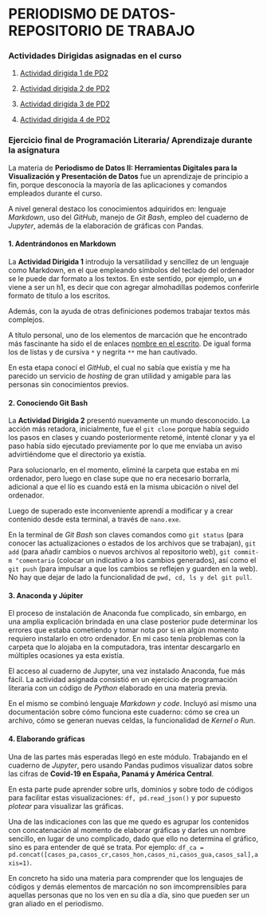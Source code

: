 
# PERIODISMO DE DATOS-REPOSITORIO DE TRABAJO

### Actividades Dirigidas asignadas en el curso

1. [Actividad dirigida 1 de PD2](https://github.com/nebrijas/KaroL3121-web/blob/main/ad1.md)

2. [Actividad dirigida 2 de PD2](https://github.com/nebrijas/KaroL3121-web/blob/main/ad2.md)

3. [Actividad dirigida 3 de PD2](https://github.com/nebrijas/KaroL3121-web/blob/main/ad3.md)

4. [Actividad dirigida 4 de PD2](https://github.com/nebrijas/KaroL3121-web/blob/main/api-covid-pandas.md)


###  Ejercicio final de Programación Literaria/ Aprendizaje durante la asignatura

La materia de **Periodismo de Datos II: Herramientas  Digitales para la Visualización y Presentación de Datos** fue un aprendizaje de principio a fin, porque desconocía la mayoría de las aplicaciones y comandos  empleados durante el curso.

A nivel general destaco los conocimientos adquiridos en: lenguaje *Markdown*, uso del *GitHub*, manejo de *Git Bash*, empleo del cuaderno  de *Jupyter*, además de la elaboración de gráficas con  Pandas.

#### 1. Adentrándonos en Markdown
La **Actividad Dirigida 1** introdujo la versatilidad y sencillez de un lenguaje como Markdown, en el que empleando  símbolos del teclado del ordenador se le puede dar formato a los textos. En este sentido, por ejemplo, un `#` viene a ser un h1, es decir que con agregar almohadillas podemos conferirle formato de título a los escritos.

Además, con la ayuda de otras definiciones  podemos trabajar textos más complejos.

A título personal, uno de los elementos de marcación que he encontrado más fascinante ha sido el de enlaces [nombre en el escrito](link). De igual forma los de listas y de cursiva `*` y negrita `**` me han cautivado.

En esta etapa conocí el *GitHub*, el cual no sabía que existía y me ha parecido un servicio de *hosting* de gran utilidad y amigable para las personas sin conocimientos previos.

#### 2. Conociendo Git Bash
La **Actividad Dirigida 2** presentó nuevamente un mundo desconocido. La acción más retadora, inicialmente, fue el `git clone` porque había seguido los pasos en clases y cuando posteriormente retomé, intenté clonar y ya el paso había sido ejecutado previamente por lo que me enviaba un aviso advirtiéndome que el directorio ya existía.

Para solucionarlo, en el momento, eliminé la carpeta que estaba en mi ordenador, pero luego en clase  supe que no era necesario borrarla, adicional a que  el lío es cuando está en la misma ubicación o nivel del ordenador. 

Luego de superado este inconveniente aprendí a modificar y a  crear contenido desde esta terminal, a través de `nano.exe`.

En la terminal de *Git Bash* son claves comandos como `git status` (para conocer las actualizaciones o estados de los archivos que se trabajan), `git add` (para añadir cambios o nuevos archivos al repositorio web), `git commit-m "comentario` (colocar un indicativo a los cambios generados), así como el `git push` (para impulsar a que los cambios se reflejen y guarden en la web). No hay que dejar de lado la funcionalidad de  `pwd, cd, ls y del git pull`.

#### 3. Anaconda y Júpiter
El proceso de instalación de Anaconda fue complicado, sin embargo, en una amplia explicación brindada en una clase  posterior pude determinar los errores que estaba cometiendo y tomar nota por si en algún momento requiero instalarlo en otro ordenador. En mi caso tenía problemas con la carpeta que lo alojaba en la computadora, tras intentar descargarlo en múltiples ocasiones ya esta existía.

El acceso al cuaderno de Jupyter, una vez instalado Anaconda, fue más fácil. La actividad asignada consistió en un ejercicio de programación literaria con un código de *Python*  elaborado en una materia previa.  

En el mismo se combinó lenguaje *Markdown y code*. Incluyó así mismo una documentación sobre cómo funciona este cuaderno: cómo se crea un archivo, cómo se generan nuevas celdas, la funcionalidad de *Kernel o Run*.

#### 4. Elaborando gráficas
Una de las partes más esperadas llegó en este módulo. Trabajando en el cuaderno de *Jupyter*, pero usando Pandas pudimos visualizar datos sobre las cifras de **Covid-19 en España, Panamá y América Central**.

En esta parte pude aprender sobre urls, dominios y sobre todo de códigos para facilitar estas visualizaciones: `df, pd.read_json()` y por supuesto *plotear* para visualizar las gráficas. 

Una de las indicaciones con las que me quedo es agrupar los contenidos con concatenación al momento de elaborar gráficas y darles un nombre sencillo, en lugar de uno complicado, dado que ello  no determina el gráfico, sino es para entender de qué se trata. Por ejemplo: `df_ca = pd.concat([casos_pa,casos_cr,casos_hon,casos_ni,casos_gua,casos_sal],axis=1)`.

En concreto ha sido una materia para comprender que los lenguajes de códigos  y demás elementos de marcación no son imcomprensibles para aquellas personas que no los ven en su día a día, sino que pueden ser un gran aliado en el periodismo.









